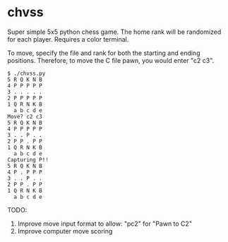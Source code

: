 # chvss
Super simple 5x5 python chess game. The home rank will be randomized for each player. Requires a color terminal. 

To move, specify the file and rank for both the starting and ending positions. Therefore, to move the C file pawn, you would enter "c2 c3".

```
$ ./chvss.py
5 R Q K N B
4 P P P P P
3 . . . . .
2 P P P P P
1 Q R N K B
  a b c d e
Move? c2 c3
5 R Q K N B
4 P P P P P
3 . . P . .
2 P P . P P
1 Q R N K B
  a b c d e
Capturing P!!
5 R Q K N B
4 P . P P P
3 . . P . .
2 P P . P P
1 Q R N K B
  a b c d e
```

TODO:
1. Improve move input format to allow: "pc2" for "Pawn to C2"
2. Improve computer move scoring
